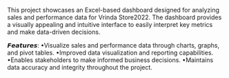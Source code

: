 This project showcases an Excel-based dashboard designed for analyzing sales and performance data for Vrinda Store2022. The dashboard provides a visually appealing and 
intuitive interface to easily interpret key metrics and make data-driven decisions.

𝙁𝙚𝙖𝙩𝙪𝙧𝙚𝙨:
•Visualize sales and performance data through charts, graphs, and pivot tables.
•Improved data visualization and reporting capabilities.
•Enables stakeholders to make informed business decisions.
•Maintains data accuracy and integrity throughout the project.
